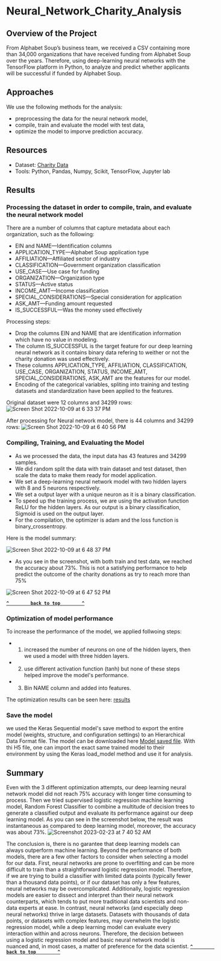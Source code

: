 # Neural_Network_Charity_Analysis

## Overview of the Project
From Alphabet Soup’s business team, we received a CSV containing more than 34,000 organizations that have received funding from Alphabet Soup over the years. Therefore, using deep-learning neural networks with the TensorFlow platform in Python, to analyze and predict whether applicants will be successful if funded by Alphabet Soup.

## Approaches
We use the following methods for the analysis:
- preprocessing the data for the neural network model,
- compile, train and evaluate the model with test data,
- optimize the model to imporve prediction accuracy.

## Resources
- Dataset: [Charity Data](https://github.com/ShiraliObul/Neural_Network_Charity_Analysis/blob/main/Resources/charity_data.csv)
- Tools: Python, Pandas, Numpy, Scikit, TensorFlow, Jupyter lab

## Results 
### Processing the dataset in order to compile, train, and evaluate the neural network model
There are a number of columns that capture metadata about each organization, such as the following:
- EIN and NAME—Identification columns
- APPLICATION_TYPE—Alphabet Soup application type
- AFFILIATION—Affiliated sector of industry
- CLASSIFICATION—Government organization classification
- USE_CASE—Use case for funding
- ORGANIZATION—Organization type
- STATUS—Active status
- INCOME_AMT—Income classification
- SPECIAL_CONSIDERATIONS—Special consideration for application
- ASK_AMT—Funding amount requested
- IS_SUCCESSFUL—Was the money used effectively

Processing steps:
- Drop the columns EIN and NAME  that are identification information which have no value in modeling.
- The column IS_SUCCESSFUL is the target feature for our deep learning neural network as it contains binary data refering to weither or not the charity donation was used effectively.
- These columns APPLICATION_TYPE, AFFILIATION, CLASSIFICATION, USE_CASE, ORGANIZATION, STATUS, INCOME_AMT, SPECIAL_CONSIDERATIONS, ASK_AMT are the features for our model.
- Encoding of the categorical variables, spliting into training and testing datasets and standardization have been applied to the features.

Original dataset were 12 columns and 34299 rows:
![Screen Shot 2022-10-09 at 6 33 37 PM](https://user-images.githubusercontent.com/65901034/194782524-1e631a8b-025e-456b-ae24-bc7a5d71d7a7.png)

After processing for Neural network model, there is 44 columns and 34299 rows: 
![Screen Shot 2022-10-09 at 6 40 56 PM](https://user-images.githubusercontent.com/65901034/194782831-82ef8e9f-b08c-46cc-b5da-8a75abaf2794.png)
### Compiling, Training, and Evaluating the Model 
- As we processed the data, the input data has 43 features and 34299 samples.
- We did random split the data with train dataset and test dataset, then scale the data to make them ready for model application.
- We set a deep-learning neural network model with two hidden layers with 8 and 5 neurons respectively.
- We set a output layer with a unique neuron as it is a binary classification.
- To speed up the training process, we are using the activation function ReLU for the hidden layers. As our output is a binary classification, Sigmoid is used on the output layer.
- For the compilation, the optimizer is adam and the loss function is binary_crossentropy.

Here is the model summary:

![Screen Shot 2022-10-09 at 6 48 37 PM](https://user-images.githubusercontent.com/65901034/194783073-41728c19-d568-4ab6-8d27-041efbc2690d.png)

- As you see in the screenshot, with both train and test data, we reached the accuracy about 73%. This is not a satisfying performance to help predict the outcome of the charity donations as try to reach more than 75%

![Screen Shot 2022-10-09 at 6 47 52 PM](https://user-images.githubusercontent.com/65901034/194783055-63d96f7d-94cb-4264-9220-07dc71adc179.png)

**[`^        back to top        ^`](#Overview-of-the-Project)**

### Optimization of model performance
To increase the performance of the model, we applied follwoing steps:
- 1. increased the number of neurons on one of the hidden layers, then we used a model with three hidden layers.
- 2. use different activation function (tanh) but none of these steps helped improve the model's performance.
- 3. Bin NAME column and added into features.

The optimization results can be seen here: [results](https://github.com/ShiraliObul/Neural_Network_Charity_Analysis/blob/main/AlphabetSoupCharity_Optimzation.ipynb)

### Save the model 
we used the Keras Sequential model's save method to export the entire model (weights, structure, and configuration settings) to an Hierarchical Data Format file. The model can be downloaded here [Model saved file](https://github.com/ShiraliObul/Neural_Network_Charity_Analysis/blob/main/AlphabetSoupCharity.h5). With thi H5 file, one can import the exact same trained model to their environment by using the Keras load_model method and use it for analysis.

## Summary 
Even with the 3 different optimization attempts, our deep learning neural network model did not reach 75% accuracy with longer time consuming to process. Then we tried supervised logistic regression machine learning model, Random Forest Classifier to combine a multitude of decision trees to generate a classified output and evaluate its performance against our deep learning model. As you can see in the screenshot below, the result was instantaneous as compared to deep learning model, moreover, the accuracy was about 73%. 
![Screenshot 2023-02-23 at 7 40 52 AM](https://user-images.githubusercontent.com/65901034/220909562-94e84688-ce8a-46a0-8467-8e61bc1dccac.png)

The conclusion is, there is no garantee that deep learning models can always outperform machine learning. Beyond the performance of both models, there are a few other factors to consider when selecting a model for our data. First, neural networks are prone to overfitting and can be more difficult to train than a straightforward logistic regression model. Therefore, if we are trying to build a classifier with limited data points (typically fewer than a thousand data points), or if our dataset has only a few features, neural networks may be overcomplicated. Additionally, logistic regression models are easier to dissect and interpret than their neural network counterparts, which tends to put more traditional data scientists and non-data experts at ease. In contrast, neural networks (and especially deep neural networks) thrive in large datasets. Datasets with thousands of data points, or datasets with complex features, may overwhelm the logistic regression model, while a deep learning model can evaluate every interaction within and across neurons. Therefore, the decision between using a logistic regression model and basic neural network model is nuanced and, in most cases, a matter of preference for the data scientist.
**[`^        back to top        ^`](#Overview-of-the-Project)**


